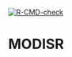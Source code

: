 <!-- badges: start -->
[![R-CMD-check](https://github.com/GOFUVI/MODISR/actions/workflows/R-CMD-check.yaml/badge.svg)](https://github.com/JLHerreraCortijo/SPSr/actions/workflows/R-CMD-check.yaml)
<!-- badges: end -->


# MODISR
